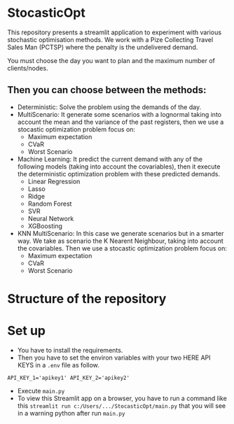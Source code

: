 # StocasticOpt

This repository presents a streamlit application to experiment with various stochastic optimisation methods. 
We work with a Pize Collecting Travel Sales Man (PCTSP) where the penalty is the undelivered demand. 

You must choose the day you want to plan and the maximum number of clients/nodes.

Then you can choose between the methods:
--
* Deterministic: Solve the problem using the demands of the day.
* MultiScenario: It generate some scenarios with a lognormal taking into account the mean and the variance of the past registers, then we use a stocastic optimization problem focus on:
    - Maximum expectation
    - CVaR
    - Worst Scenario 
* Machine Learning: It predict the current demand with any of the following models (taking into account the covariables), then it execute the deterministic optimization problem with these predicted demands.
    - Linear Regression
    - Lasso
    - Ridge
    - Random Forest
    - SVR
    - Neural Network
    - XGBoosting
* KNN MultiScenario: In this case we generate scenarios but in a smarter way. We take as scenario the K Nearent Neighbour, taking into account the covariables. Then we use a stocastic optimization problem focus on: 
    - Maximum expectation
    - CVaR
    - Worst Scenario 

# Structure of the repository

# Set up
* You have to install the requirements.
* Then you have to set the environ variables with your two HERE API KEYS in a ``.env`` file as follow. 

``
API_KEY_1='apikey1'
API_KEY_2='apikey2'
``

* Execute ``main.py``
* To view this Streamlit app on a browser, you have to run a command like this  ``streamlit run c:/Users/.../StocasticOpt/main.py`` that you will see in a warning python after run ``main.py``

